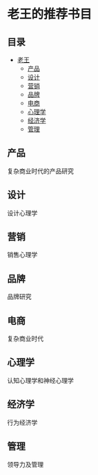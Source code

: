 # 老王的推荐书目

## 目录
- [老王](#)
  - [产品](#)
  - [设计](#)
  - [营销](#)
  - [品牌](#)
  - [电商](#)
  - [心理学](#)
  - [经济学](#)
  - [管理](#)


## 产品

复杂商业时代的产品研究

## 设计

设计心理学

## 营销

销售心理学

## 品牌

品牌研究

## 电商

复杂商业时代

## 心理学

认知心理学和神经心理学

## 经济学

行为经济学

## 管理

领导力及管理


